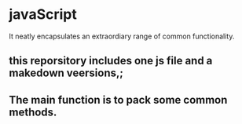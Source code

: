 # javaScript
It neatly encapsulates an extraordiary range of common functionality.
## this reporsitory includes one js file and a makedown veersions,;
## The main function is to pack some common methods.
